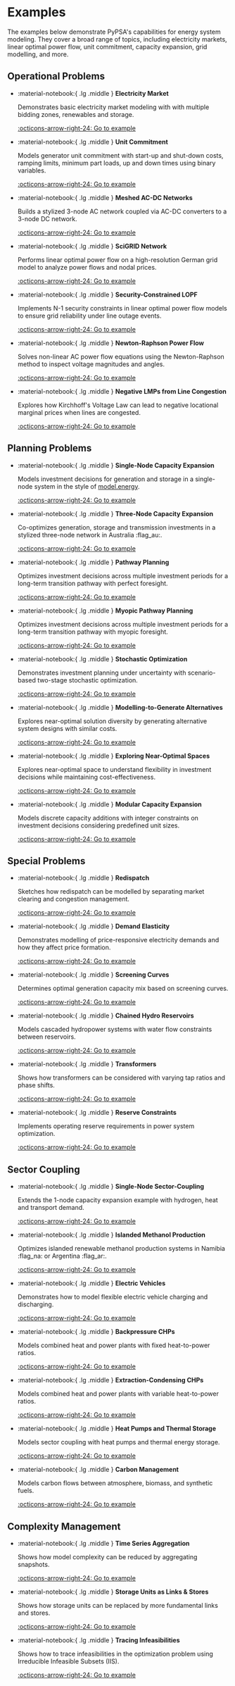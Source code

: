 # Examples

The examples below demonstrate PyPSA's capabilities for energy system modeling. They cover a broad range of topics, including electricity markets, linear optimal power flow, unit commitment, capacity expansion, grid modelling, and more. 

## Operational Problems

<div class="grid cards" markdown>


-   :material-notebook:{ .lg .middle } **Electricity Market**
    
    Demonstrates basic electricity market modeling with with multiple bidding zones, renewables and storage.

    [:octicons-arrow-right-24: Go to example](simple-electricity-market-examples.ipynb)

-   :material-notebook:{ .lg .middle } **Unit Commitment**
    
    Models generator unit commitment with start-up and shut-down costs, ramping limits, minimum part loads, up and down times using binary variables.

    [:octicons-arrow-right-24: Go to example](unit-commitment.ipynb)

-   :material-notebook:{ .lg .middle } **Meshed AC-DC Networks**

    Builds a stylized 3-node AC network coupled via AC-DC converters to a 3-node DC network.

    [:octicons-arrow-right-24: Go to example](ac-dc-lopf.ipynb)

-   :material-notebook:{ .lg .middle } **SciGRID Network**
    
    Performs linear optimal power flow on a high-resolution German grid model to analyze power flows and nodal prices.

    [:octicons-arrow-right-24: Go to example](scigrid-lopf-then-pf.ipynb)

-   :material-notebook:{ .lg .middle } **Security-Constrained LOPF**
    
    Implements N-1 security constraints in linear optimal power flow models to ensure grid reliability under line outage events.

    [:octicons-arrow-right-24: Go to example](scigrid-sclopf.ipynb)

-   :material-notebook:{ .lg .middle } **Newton-Raphson Power Flow**
    
    Solves non-linear AC power flow equations using the Newton-Raphson method to inspect voltage magnitudes and angles.

    [:octicons-arrow-right-24: Go to example](minimal_example_pf.ipynb)

-   :material-notebook:{ .lg .middle } **Negative LMPs from Line Congestion**
    
    Explores how Kirchhoff's Voltage Law can lead to negative locational marginal prices when lines are congested.

    [:octicons-arrow-right-24: Go to example](negative_prices_kvl_baker.ipynb)

</div>

## Planning Problems


<div class="grid cards" markdown>

-   :material-notebook:{ .lg .middle } **Single-Node Capacity Expansion**
    
    Models investment decisions for generation and storage in a single-node system in the style of [model.energy](https://model.energy).

    [:octicons-arrow-right-24: Go to example](capacity-expansion-planning-single-node.ipynb)

-   :material-notebook:{ .lg .middle } **Three-Node Capacity Expansion**
    
    Co-optimizes generation, storage and transmission investments in a stylized three-node network in Australia :flag_au:.

    [:octicons-arrow-right-24: Go to example](3-node-cem.ipynb)

-   :material-notebook:{ .lg .middle } **Pathway Planning**

    Optimizes investment decisions across multiple investment periods for a long-term transition pathway with perfect foresight.

    [:octicons-arrow-right-24: Go to example](multi-investment-optimisation.ipynb)

-   :material-notebook:{ .lg .middle } **Myopic Pathway Planning**
    
    Optimizes investment decisions across multiple investment periods for a
    long-term transition pathway with myopic foresight.

    [:octicons-arrow-right-24: Go to example](myopic-pathway.ipynb)


-   :material-notebook:{ .lg .middle } **Stochastic Optimization**
    
    Demonstrates investment planning under uncertainty with scenario-based
    two-stage stochastic optimization.

    [:octicons-arrow-right-24: Go to example](stochastic-optimization.ipynb)

-   :material-notebook:{ .lg .middle } **Modelling-to-Generate Alternatives**
    
    Explores near-optimal solution diversity by generating alternative system
    designs with similar costs.

    [:octicons-arrow-right-24: Go to example](mga.ipynb)

-   :material-notebook:{ .lg .middle } **Exploring Near-Optimal Spaces**
    
    Explores near-optimal space to understand flexibility in investment
    decisions while maintaining cost-effectiveness.

    [:octicons-arrow-right-24: Go to example](near-opt-space.ipynb)

-   :material-notebook:{ .lg .middle } **Modular Capacity Expansion**

    Models discrete capacity additions with integer constraints on investment
    decisions considering predefined unit sizes.

    [:octicons-arrow-right-24: Go to example](modular-expansion.ipynb)

</div>


## Special Problems

<div class="grid cards" markdown>

-   :material-notebook:{ .lg .middle } **Redispatch**
    
    Sketches how redispatch can be modelled by separating market clearing and
    congestion management.

    [:octicons-arrow-right-24: Go to example](scigrid-redispatch.ipynb)

-   :material-notebook:{ .lg .middle } **Demand Elasticity**
    
    Demonstrates modelling of price-responsive electricity demands and how they
    affect price formation.

    [:octicons-arrow-right-24: Go to example](demand-elasticity.ipynb)

-   :material-notebook:{ .lg .middle } **Screening Curves**
    
    Determines optimal generation capacity mix based on screening curves.

    [:octicons-arrow-right-24: Go to example](generation-investment-screening-curve.ipynb)

-   :material-notebook:{ .lg .middle } **Chained Hydro Reservoirs**
    
    Models cascaded hydropower systems with water flow constraints between
    reservoirs.

    [:octicons-arrow-right-24: Go to example](chained-hydro-reservoirs.ipynb)

-   :material-notebook:{ .lg .middle } **Transformers**
    
    Shows how transformers can be considered with varying tap ratios and phase
    shifts.

    [:octicons-arrow-right-24: Go to example](transformer_example.ipynb)


-   :material-notebook:{ .lg .middle } **Reserve Constraints**
    
    Implements operating reserve requirements in power system optimization.

    [:octicons-arrow-right-24: Go to example](reserve-power.ipynb)

</div>

## Sector Coupling

<div class="grid cards" markdown>

-   :material-notebook:{ .lg .middle } **Single-Node Sector-Coupling**
    
    Extends the 1-node capacity expansion example with hydrogen, heat and
    transport demand.

    [:octicons-arrow-right-24: Go to example](sector-coupling-single-node.ipynb)


-   :material-notebook:{ .lg .middle } **Islanded Methanol Production**
    
    Optimizes islanded renewable methanol production systems in Namibia
    :flag_na: or Argentina :flag_ar:.

    [:octicons-arrow-right-24: Go to example](islanded-methanol-production.ipynb)


-   :material-notebook:{ .lg .middle } **Electric Vehicles**
    
    Demonstrates how to model flexible electric vehicle charging and discharging.

    [:octicons-arrow-right-24: Go to example](battery-electric-vehicle-charging.ipynb)


-   :material-notebook:{ .lg .middle } **Backpressure CHPs**
    
    Models combined heat and power plants with fixed heat-to-power ratios.

    [:octicons-arrow-right-24: Go to example](chp-fixed-heat-power-ratio.ipynb)


-   :material-notebook:{ .lg .middle } **Extraction-Condensing CHPs**
    
    Models combined heat and power plants with variable heat-to-power ratios.

    [:octicons-arrow-right-24: Go to example](power-to-gas-boiler-chp.ipynb)


-   :material-notebook:{ .lg .middle } **Heat Pumps and Thermal Storage**
    
    Models sector coupling with heat pumps and thermal energy storage.

    [:octicons-arrow-right-24: Go to example](power-to-heat-water-tank.ipynb)


-   :material-notebook:{ .lg .middle } **Carbon Management**
    
    Models carbon flows between atmosphere, biomass, and synthetic fuels.

    [:octicons-arrow-right-24: Go to example](biomass-synthetic-fuels-carbon-management.ipynb)

</div>


## Complexity Management

<div class="grid cards" markdown>

-   :material-notebook:{ .lg .middle } **Time Series Aggregation**

    Shows how model complexity can be reduced by aggregating snapshots.

    [:octicons-arrow-right-24: Go to example](time-series-aggregation.ipynb)

-   :material-notebook:{ .lg .middle } **Storage Units as Links & Stores**

    Shows how storage units can be replaced by more fundamental links and stores.

    [:octicons-arrow-right-24: Go to example](replace-generator-storage-units-with-store.ipynb)

-   :material-notebook:{ .lg .middle } **Tracing Infeasibilities**

    Shows how to trace infeasibilities in the optimization problem using Irreducible Infeasible Subsets (IIS).

    [:octicons-arrow-right-24: Go to example](tracing-infeasibilities.ipynb)


</div>